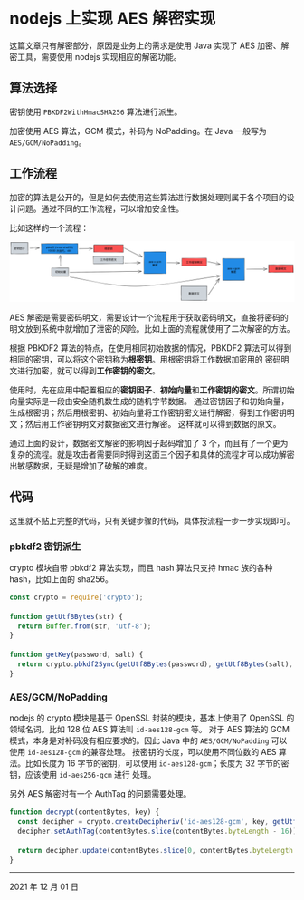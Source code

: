 # nodejs 上实现 AES 解密实现

这篇文章只有解密部分，原因是业务上的需求是使用 Java 实现了 AES 加密、解密工具，需要使用 nodejs 实现相应的解密功能。

## 算法选择

密钥使用 `PBKDF2WithHmacSHA256` 算法进行派生。

加密使用 AES 算法，GCM 模式，补码为 NoPadding。在 Java 一般写为 `AES/GCM/NoPadding`。

## 工作流程

加密的算法是公开的，但是如何去使用这些算法进行数据处理则属于各个项目的设计问题。通过不同的工作流程，可以增加安全性。

比如这样的一个流程：

![AES 解密流程](images/aes-decrypt-workflow.svg)

AES 解密是需要密码明文，需要设计一个流程用于获取密码明文，直接将密码的明文放到系统中就增加了泄密的风险。比如上面的流程就使用了二次解密的方法。

根据 PBKDF2 算法的特点，在使用相同初始数据的情况，PBKDF2 算法可以得到相同的密钥，可以将这个密钥称为**根密钥**。用根密钥将工作数据加密用的
密码明文进行加密，就可以得到**工作密钥的密文**。

使用时，先在应用中配置相应的**密钥因子**、**初始向量**和**工作密钥的密文**。所谓初始向量实际是一段由安全随机数生成的随机字节数据。
通过密钥因子和初始向量，生成根密钥；然后用根密钥、初始向量将工作密钥密文进行解密，得到工作密钥明文；然后用工作密钥明文对数据密文进行解密。
这样就可以得到数据的原文。

通过上面的设计，数据密文解密的影响因子起码增加了 3 个，而且有了一个更为复杂的流程。就是攻击者需要同时得到这面三个因子和具体的流程才可以成功解密
出敏感数据，无疑是增加了破解的难度。

## 代码

这里就不贴上完整的代码，只有关键步骤的代码，具体按流程一步一步实现即可。

### pbkdf2 密钥派生

crypto 模块自带 pbkdf2 算法实现，而且 hash 算法只支持 hmac 族的各种 hash，比如上面的 sha256。

```js
const crypto = require('crypto');

function getUtf8Bytes(str) {
  return Buffer.from(str, 'utf-8');
}

function getKey(password, salt) {
  return crypto.pbkdf2Sync(getUtf8Bytes(password), getUtf8Bytes(salt), 10000, KEY_LEN_IN_BYTES, 'sha256');
}
```

### AES/GCM/NoPadding

nodejs 的 crypto 模块是基于 OpenSSL 封装的模块，基本上使用了 OpenSSL 的领域名词。比如 128 位 AES 算法叫 `id-aes128-gcm` 等。
对于 AES 算法的 GCM 模式，本身是对补码没有相应要求的。因此 Java 中的 `AES/GCM/NoPadding` 可以使用 `id-aes128-gcm` 的兼容处理。
按密钥的长度，可以使用不同位数的 AES 算法。比如长度为 16 字节的密钥，可以使用 `id-aes128-gcm`；长度为 32 字节的密钥，应该使用 `id-aes256-gcm` 进行
处理。

另外 AES 解密时有一个 AuthTag 的问题需要处理。

```js
function decrypt(contentBytes, key) {
  const decipher = crypto.createDecipheriv('id-aes128-gcm', key, getUtf8Bytes(iv));
  decipher.setAuthTag(contentBytes.slice(contentBytes.byteLength - 16));

  return decipher.update(contentBytes.slice(0, contentBytes.byteLength - 16), null, 'utf-8') + decipher.final('utf-8');
}
```

---

2021 年 12 月 01 日

